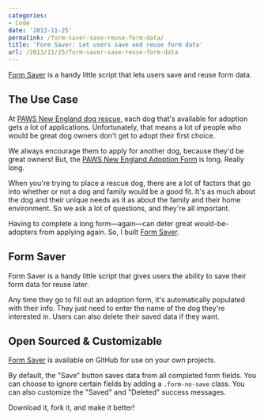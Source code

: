 ```yaml
---
categories:
- Code
date: '2013-11-25'
permalink: /form-saver-save-reuse-form-data/
title: 'Form Saver: Let users save and reuse form data'
url: /2013/11/25/form-saver-save-reuse-form-data
---
```


<a href="http://cferdinandi.github.io/form-saver/">Form Saver</a> is a handy little script that lets users save and reuse form data.

<!--more-->

<h2>The Use Case</h2>

At <a href="http://www.pawsnewengland.com/">PAWS New England dog rescue</a>, each dog that's available for adoption gets a lot of applications. Unfortunately, that means a lot of people who would be great dog owners don't get to adopt their first choice.

We always encourage them to apply for another dog, because they'd be great owners! But, the <a href="http://www.pawsnewengland.com/adoption-form/">PAWS New England Adoption Form</a> is long. Really long.

When you're trying to place a rescue dog, there are a lot of factors that go into whether or not a dog and family would be a good fit. It's as much about the dog and their unique needs as it as about the family and their home environment. So we ask a lot of questions, and they're all important.

Having to complete a long form&mdash;again&mdash;can deter great would-be-adopters from applying again. So, I built <a href="http://cferdinandi.github.io/form-saver/">Form Saver</a>.

<h2>Form Saver</h2>

Form Saver is a handy little script that gives users the ability to save their form data for reuse later.

Any time they go to fill out an adoption form, it's automatically populated with their info. They just need to enter the name of the dog they're interested in. Users can also delete their saved data if they want.

<h2>Open Sourced &amp; Customizable</h2>

<a href="http://cferdinandi.github.io/form-saver/">Form Saver</a> is available on GitHub for use on your own projects.

By default, the "Save" button saves data from all completed form fields. You can choose to ignore certain fields by adding a <code>.form-no-save</code> class. You can also customize the "Saved" and "Deleted" success messages.

Download it, fork it, and make it better!